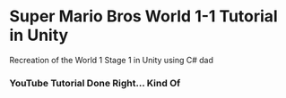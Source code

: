 # Super Mario Bros World 1-1 Tutorial in Unity
Recreation of the World 1 Stage 1 in Unity using C#
dad
### YouTube Tutorial Done Right... Kind Of
